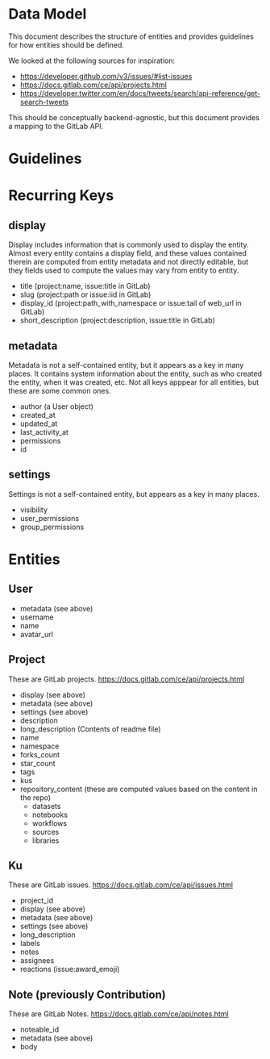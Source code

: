 # Data Model

This document describes the structure of entities and provides guidelines for how entities should be defined.

We looked at the following sources for inspiration:

- https://developer.github.com/v3/issues/#list-issues
- https://docs.gitlab.com/ce/api/projects.html
- https://developer.twitter.com/en/docs/tweets/search/api-reference/get-search-tweets

This should be conceptually backend-agnostic, but this document provides a mapping to the GitLab API.

# Guidelines



# Recurring Keys

## display

Display includes information that is commonly used to display the entity. Almost every entity contains a display field, and these values contained therein are computed from entity metadata and not directly editable, but they fields used to compute the values may vary from entity to entity. 

- title (project:name, issue:title in GitLab)
- slug (project:path or issue:iid in GitLab)
- display_id (project:path_with_namespace or issue:tail of web_url in GitLab)
- short_description (project:description, issue:title in GitLab)

## metadata

Metadata is not a self-contained entity, but it appears as a key in many places. It contains system information about the entity, such as who created the entity, when it was created, etc. Not all keys apppear for all entities, but these are some common ones. 

- author (a User object)
- created_at
- updated_at
- last_activity_at
- permissions
- id

## settings

Settings is not a self-contained entity, but appears as a key in many places.

- visibility
- user_permissions
- group_permissions

# Entities

## User

- metadata (see above)
- username
- name
- avatar_url

## Project

These are GitLab projects. https://docs.gitlab.com/ce/api/projects.html

- display (see above)
- metadata (see above)
- settings (see above)
- description
- long_description (Contents of readme file)
- name
- namespace
- forks_count
- star_count
- tags
- kus
- repository_content (these are computed values based on the content in the repo)
  - datasets
  - notebooks
  - workflows
  - sources
  - libraries

## Ku

These are GitLab issues. https://docs.gitlab.com/ce/api/issues.html

- project_id
- display (see above)
- metadata (see above)
- settings (see above)
- long_description
- labels
- notes
- assignees
- reactions (issue:award_emoji)

## Note (previously Contribution)

These are GitLab Notes. https://docs.gitlab.com/ce/api/notes.html

- noteable_id
- metadata (see above)
- body
